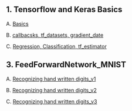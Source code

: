 ## 1. Tensorflow and Keras Basics
      
   A. [Basics](https://github.com/prajinkhadka/Tensorflow-2/blob/master/Tensorflow%20Basics/Tenosrflow_And_keras_basics.ipynb)
   
   B. [callbacsks, tf_datasets, gradient_date](https://github.com/prajinkhadka/Tensorflow-2/blob/master/Tensorflow%20Basics/callbacks%2Ctf_datassets%2Cgradient_tape.ipynb)
   
   C. [Regression, Classification, tf_estimator](https://github.com/prajinkhadka/Tensorflow-2/blob/master/Tensorflow%20Basics/Regression%2C%20Classification%2C%20TF_estimator.ipynb)


## 3. FeedForwardNetwork_MNIST

   A. [Recognizing hand written digits_v1](https://github.com/prajinkhadka/Tensorflow-2/blob/master/Feed%20Forward%20Network_MNIST/recognizing_hand_written_digits_v1.ipynb)
   
   B. [Recognizing hand written digits_v2](https://github.com/prajinkhadka/Tensorflow-2/blob/master/Feed%20Forward%20Network_MNIST/recognizing_hand_written_digits_v2.ipynb)
   
   C. [Recognizing hand written digits_v3](https://github.com/prajinkhadka/Tensorflow-2/blob/master/Feed%20Forward%20Network_MNIST/recognizing_hand_written_digits_v3.ipynb) 
